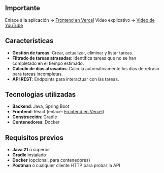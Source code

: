 ## Importante

Enlace a la aplicación -> [Frontend en Vercel](https://interfaz-72azpnvwe-romsesitos-projects.vercel.app)
Video explicativo -> [Video de YouTube](https://www.youtube.com/watch?v=TSs06RZzzJc)
## Características

- **Gestión de tareas**: Crear, actualizar, eliminar y listar tareas.
- **Filtrado de tareas atrasadas**: Identifica tareas que no se han completado en el tiempo estimado.
- **Cálculo de días atrasados**: Calcula automáticamente los días de retraso para tareas incompletas.
- **API REST**: Endpoints para interactuar con las tareas.

## Tecnologías utilizadas

- **Backend**: Java, Spring Boot
- **Frontend**: React (enlace: [Frontend en Vercel](https://interfaz-72azpnvwe-romsesitos-projects.vercel.app))
- **Construcción**: Gradle
- **Contenedores**: Docker

## Requisitos previos

- **Java 21** o superior
- **Gradle** instalado
- **Docker** (opcional, para contenedores)
- **Postman** o cualquier cliente HTTP para probar la API

